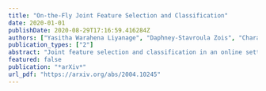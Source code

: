 ```yaml
---
title: "On-the-Fly Joint Feature Selection and Classification"
date: 2020-01-01
publishDate: 2020-08-29T17:16:59.416284Z
authors: ["Yasitha Warahena Liyanage", "Daphney-Stavroula Zois", "Charalampos Chelmis"]
publication_types: ["2"]
abstract: "Joint feature selection and classification in an online setting is essential for time-sensitive decision making. However, most existing methods treat this coupled problem independently. Specifically, online feature selection methods can handle either streaming features or data instances offline to produce a fixed set of features for classification, while online classification methods classify incoming instances using full knowledge about the feature space. Nevertheless, all existing methods utilize a set of features, common for all data instances, for classification. Instead, we propose a framework to perform joint feature selection and classification on-the-fly, so as to minimize the number of features evaluated for every data instance and maximize classification accuracy. We derive the optimum solution of the associated optimization problem and analyze its structure. Two algorithms are proposed, ETANA and F-ETANA, which are based on the optimum solution and its properties. We evaluate the performance of the proposed algorithms on several public datasets, demonstrating (i) the dominance of the proposed algorithms over the state-of-the-art, and (ii) its applicability to broad range of application domains including clinical research and natural language processing."
featured: false
publication: "*arXiv*"
url_pdf: "https://arxiv.org/abs/2004.10245"
---
```


